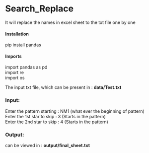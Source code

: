 # Search_Replace
It will replace the names in excel sheet to the txt file one by one

#### Installation
pip install pandas

#### Imports
import pandas as pd <br/>
import re <br/>
import os <br/>

The input txt file, which can be present in : <b>data/Test.txt</b>
### Input:
Enter the pattern starting : NM1 (what ever the beginning of pattern) <br/>
Enter the 1st star to skip : 3 (Starts in the pattern) <br/>
Enter the 2nd star to skip : 4 (Starts in the pattern) <br/>

### Output:
can be viewed in : <b>output/final_sheet.txt</b>
